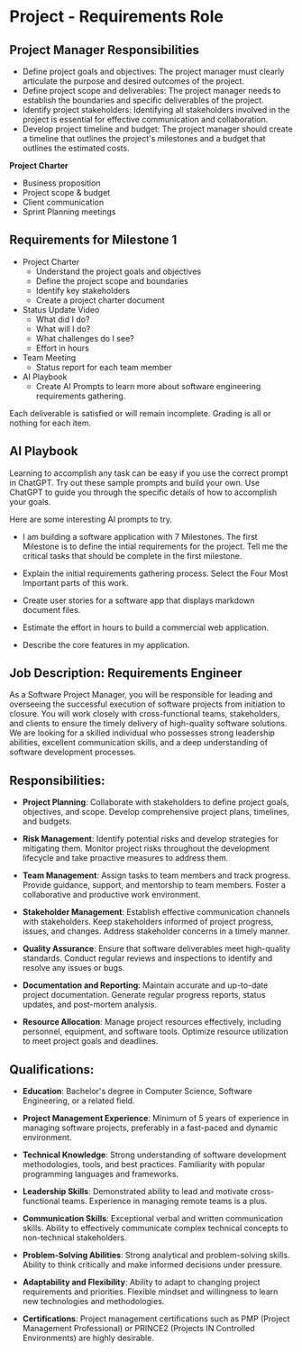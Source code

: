 # Project - Requirements Role

## Project Manager Responsibilities

* Define project goals and objectives: The project manager must clearly articulate the purpose and desired outcomes of the project.
* Define project scope and deliverables: The project manager needs to establish the boundaries and specific deliverables of the project.
* Identify project stakeholders: Identifying all stakeholders involved in the project is essential for effective communication and collaboration.
* Develop project timeline and budget: The project manager should create a timeline that outlines the project's milestones and a budget that outlines the estimated costs.

**Project Charter**

- Business proposition
- Project scope & budget
- Client communication
- Sprint Planning meetings


## Requirements for Milestone 1

* Project Charter
    - Understand the project goals and objectives
    - Define the project scope and boundaries
    - Identify key stakeholders
    - Create a project charter document
* Status Update Video
    - What did I do?
    - What will I do?
    - What challenges do I see?
    - Effort in hours
* Team Meeting
    - Status report for each team member 
* AI Playbook
    - Create AI Prompts to learn more about software engineering requirements gathering.

Each deliverable is satisfied or will remain incomplete.  Grading is all or nothing for each item.

## AI Playbook

Learning to accomplish any task can be easy if you use the correct prompt in ChatGPT.
Try out these sample prompts and build your own.
Use ChatGPT to guide you through the specific details of how to accomplish your goals.

Here are some interesting AI prompts to try.

* I am building a software application with 7 Milestones. The first Milestone is to define
the intial requirements for the project.  Tell me the critical tasks that should be complete
in the first milestone.

* Explain the initial requirements gathering process.
Select the Four Most Important parts of this work.

* Create user stories for a software app that displays markdown document files.

* Estimate the effort in hours to build a commercial web application.

* Describe the core features in my application.


## Job Description: Requirements Engineer

As a Software Project Manager, you will be responsible for leading and overseeing the successful execution of software projects from initiation to closure. You will work closely with cross-functional teams, stakeholders, and clients to ensure the timely delivery of high-quality software solutions. We are looking for a skilled individual who possesses strong leadership abilities, excellent communication skills, and a deep understanding of software development processes. 

## Responsibilities:

- **Project Planning**: Collaborate with stakeholders to define project goals, objectives, and scope. Develop comprehensive project plans, timelines, and budgets.

- **Risk Management**: Identify potential risks and develop strategies for mitigating them. Monitor project risks throughout the development lifecycle and take proactive measures to address them.

- **Team Management**: Assign tasks to team members and track progress. Provide guidance, support, and mentorship to team members. Foster a collaborative and productive work environment.

- **Stakeholder Management**: Establish effective communication channels with stakeholders. Keep stakeholders informed of project progress, issues, and changes. Address stakeholder concerns in a timely manner.

- **Quality Assurance**: Ensure that software deliverables meet high-quality standards. Conduct regular reviews and inspections to identify and resolve any issues or bugs.

- **Documentation and Reporting**: Maintain accurate and up-to-date project documentation. Generate regular progress reports, status updates, and post-mortem analysis.

- **Resource Allocation**: Manage project resources effectively, including personnel, equipment, and software tools. Optimize resource utilization to meet project goals and deadlines.

## Qualifications:

- **Education**: Bachelor's degree in Computer Science, Software Engineering, or a related field.

- **Project Management Experience**: Minimum of 5 years of experience in managing software projects, preferably in a fast-paced and dynamic environment.

- **Technical Knowledge**: Strong understanding of software development methodologies, tools, and best practices. Familiarity with popular programming languages and frameworks.

- **Leadership Skills**: Demonstrated ability to lead and motivate cross-functional teams. Experience in managing remote teams is a plus.

- **Communication Skills**: Exceptional verbal and written communication skills. Ability to effectively communicate complex technical concepts to non-technical stakeholders.

- **Problem-Solving Abilities**: Strong analytical and problem-solving skills. Ability to think critically and make informed decisions under pressure.

- **Adaptability and Flexibility**: Ability to adapt to changing project requirements and priorities. Flexible mindset and willingness to learn new technologies and methodologies.

- **Certifications**: Project management certifications such as PMP (Project Management Professional) or PRINCE2 (Projects IN Controlled Environments) are highly desirable.


